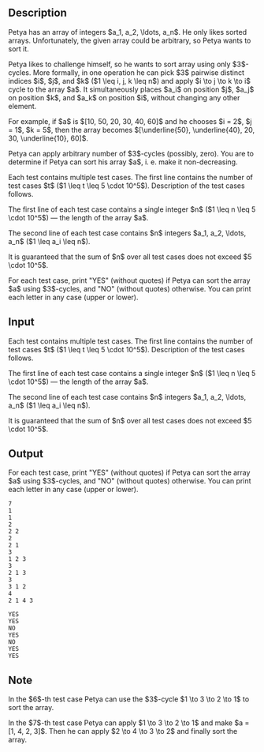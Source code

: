 ## Description

<div><p>Petya has an array of integers $a_1, a_2, \ldots, a_n$. He only likes sorted arrays. Unfortunately, the given array could be arbitrary, so Petya wants to sort it.</p><p>Petya likes to challenge himself, so he wants to sort array using only $3$-cycles. More formally, in one operation he can pick $3$ <span class="tex-font-style-bf">pairwise distinct</span> indices $i$, $j$, and $k$ ($1 \leq i, j, k \leq n$) and apply $i \to j \to k \to i$ cycle to the array $a$. It simultaneously places $a_i$ on position $j$, $a_j$ on position $k$, and $a_k$ on position $i$, without changing any other element.</p><p>For example, if $a$ is $[10, 50, 20, 30, 40, 60]$ and he chooses $i = 2$, $j = 1$, $k = 5$, then the array becomes $[\underline{50}, \underline{40}, 20, 30, \underline{10}, 60]$.</p><p>Petya can apply arbitrary number of $3$-cycles (possibly, zero). You are to determine if Petya can sort his array $a$, i.&nbsp;e. make it non-decreasing.</p></div><div class="input-specification"><p>Each test contains multiple test cases. The first line contains the number of test cases $t$ ($1 \leq t \leq 5 \cdot 10^5$). Description of the test cases follows.</p><p>The first line of each test case contains a single integer $n$ ($1 \leq n \leq 5 \cdot 10^5$)&nbsp;— the length of the array $a$.</p><p>The second line of each test case contains $n$ integers $a_1, a_2, \ldots, a_n$ ($1 \leq a_i \leq n$).</p><p>It is guaranteed that the sum of $n$ over all test cases does not exceed $5 \cdot 10^5$.</p></div><div class="output-specification"><p>For each test case, print "<span class="tex-font-style-tt">YES</span>" (without quotes) if Petya can sort the array $a$ using $3$-cycles, and "<span class="tex-font-style-tt">NO</span>" (without quotes) otherwise. You can print each letter in any case (upper or lower).</p></div>

## Input

<p>Each test contains multiple test cases. The first line contains the number of test cases $t$ ($1 \leq t \leq 5 \cdot 10^5$). Description of the test cases follows.</p><p>The first line of each test case contains a single integer $n$ ($1 \leq n \leq 5 \cdot 10^5$)&nbsp;— the length of the array $a$.</p><p>The second line of each test case contains $n$ integers $a_1, a_2, \ldots, a_n$ ($1 \leq a_i \leq n$).</p><p>It is guaranteed that the sum of $n$ over all test cases does not exceed $5 \cdot 10^5$.</p>

## Output

<p>For each test case, print "<span class="tex-font-style-tt">YES</span>" (without quotes) if Petya can sort the array $a$ using $3$-cycles, and "<span class="tex-font-style-tt">NO</span>" (without quotes) otherwise. You can print each letter in any case (upper or lower).</p>





```input1
7
1
1
2
2 2
2
2 1
3
1 2 3
3
2 1 3
3
3 1 2
4
2 1 4 3
```




```output1
YES
YES
NO
YES
NO
YES
YES
```



## Note

<p>In the $6$-th test case Petya can use the $3$-cycle $1 \to 3 \to 2 \to 1$ to sort the array.</p><p>In the $7$-th test case Petya can apply $1 \to 3 \to 2 \to 1$ and make $a = [1, 4, 2, 3]$. Then he can apply $2 \to 4 \to 3 \to 2$ and finally sort the array.</p>
